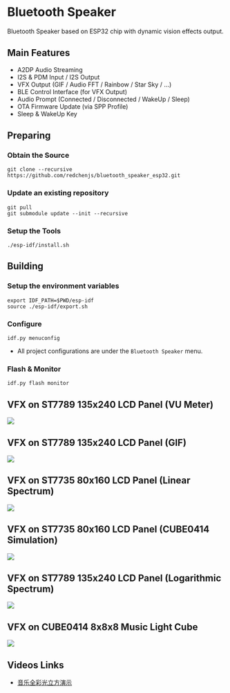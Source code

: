 Bluetooth Speaker
=================

Bluetooth Speaker based on ESP32 chip with dynamic vision effects output.

## Main Features

* A2DP Audio Streaming
* I2S & PDM Input / I2S Output
* VFX Output (GIF / Audio FFT / Rainbow / Star Sky / ...)
* BLE Control Interface (for VFX Output)
* Audio Prompt (Connected / Disconnected / WakeUp / Sleep)
* OTA Firmware Update (via SPP Profile)
* Sleep & WakeUp Key

## Preparing

### Obtain the Source

```
git clone --recursive https://github.com/redchenjs/bluetooth_speaker_esp32.git
```

### Update an existing repository

```
git pull
git submodule update --init --recursive
```

### Setup the Tools

```
./esp-idf/install.sh
```

## Building

### Setup the environment variables

```
export IDF_PATH=$PWD/esp-idf
source ./esp-idf/export.sh
```

### Configure

```
idf.py menuconfig
```

* All project configurations are under the `Bluetooth Speaker` menu.

### Flash & Monitor

```
idf.py flash monitor
```

## VFX on ST7789 135x240 LCD Panel (VU Meter)

<img src="docs/st7789vu.png">

## VFX on ST7789 135x240 LCD Panel (GIF)

<img src="docs/st7789gif.png">

## VFX on ST7735 80x160 LCD Panel (Linear Spectrum)

<img src="docs/st7735lin.png">

## VFX on ST7735 80x160 LCD Panel (CUBE0414 Simulation)

<img src="docs/st7735sim.png">

## VFX on ST7789 135x240 LCD Panel (Logarithmic Spectrum)

<img src="docs/st7789log.png">

## VFX on CUBE0414 8x8x8 Music Light Cube

<img src="docs/cube0414.png">

## Videos Links

* [音乐全彩光立方演示](https://www.bilibili.com/video/av25188707)
